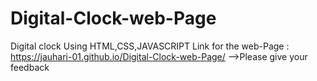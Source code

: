 # Digital-Clock-web-Page
Digital clock Using HTML,CSS,JAVASCRIPT
Link for the web-Page : https://jauhari-01.github.io/Digital-Clock-web-Page/
-->Please give your feedback
